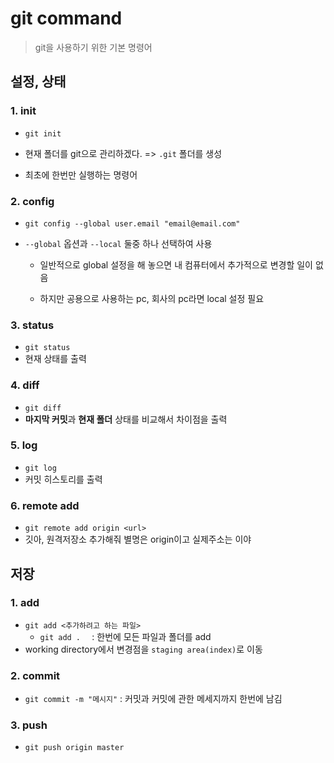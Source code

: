 # git command

> git을 사용하기 위한 기본 명령어



## 설정, 상태

### 1. init

- `git init`

- 현재 폴더를 git으로 관리하겠다. => `.git` 폴더를 생성
- 최초에 한번만 실행하는 명령어



### 2. config

- `git config --global user.email "email@email.com"`

- `--global` 옵션과 `--local` 둘중 하나 선택하여 사용

  - 일반적으로 global 설정을 해 놓으면 내 컴퓨터에서 추가적으로 변경할 일이 없음

  - 하지만 공용으로 사용하는 pc, 회사의 pc라면 local 설정 필요

    

### 3. status

- `git status`
- 현재 상태를 출력



### 4. diff

- `git diff`
- **마지막 커밋**과 **현재 폴더** 상태를 비교해서 차이점을 출력



### 5. log

- `git log`
- 커밋 히스토리를 출력



### 6. remote add

- `git remote add origin <url>`
- 깃아, 원격저장소 추가해줘 별명은 origin이고 실제주소는 <url>이야 





## 저장

### 1. add

- `git add <추가하려고 하는 파일>`
  - `git add .  ` : 한번에 모든 파일과 폴더를 add
- working directory에서 변경점을 `staging area(index)`로 이동



### 2. commit

- `git commit -m "메시지"` : 커밋과 커밋에 관한 메세지까지 한번에 남김

  

### 3. push

- `git push origin master`

